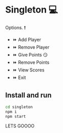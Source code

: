 # Singleton :computer:


Options. :heavy_exclamation_mark:

- :fast_forward: Add Player
- :fast_forward: Remove Player
- :fast_forward: Give Points :smirk:
- :fast_forward: Remove Points
- :fast_forward: View Scores
- :fast_forward: Exit

## Install and run 


```sh
cd singleton
npm i
npm start
```

LETS GOOOO
